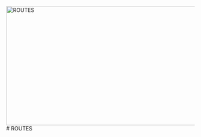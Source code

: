 <img src="https://socialify.git.ci/Nokwanda2000/ROUTES/image?language=1&owner=1&name=1&stargazers=1&theme=Light" alt="ROUTES" width="640" height="320" />
# ROUTES

